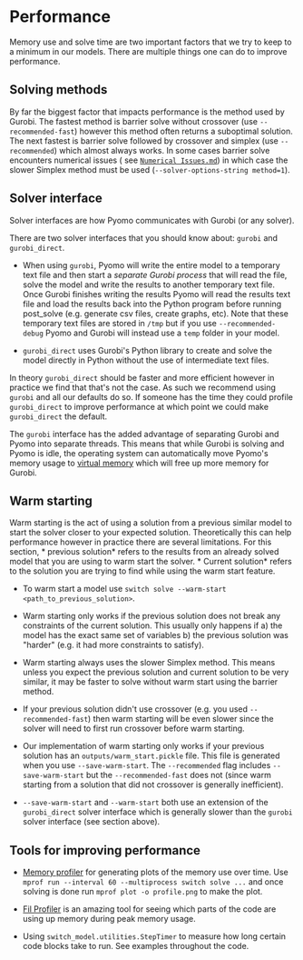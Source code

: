 # Performance

Memory use and solve time are two important factors that we try to keep to a minimum in our models. There are multiple
things one can do to improve performance.

## Solving methods

By far the biggest factor that impacts performance is the method used by Gurobi. The fastest method is barrier solve
without crossover (use `--recommended-fast`)
however this method often returns a suboptimal solution. The next fastest is barrier solve followed by crossover and
simplex (use `--recommended`) which almost always works. In some cases barrier solve encounters numerical issues (
see [`Numerical Issues.md`](./Numerical%20Issues.md))
in which case the slower Simplex method must be used (`--solver-options-string method=1`).

## Solver interface

Solver interfaces are how Pyomo communicates with Gurobi (or any solver).

There are two solver interfaces that you should know about: `gurobi` and `gurobi_direct`.

- When using `gurobi`, Pyomo will write the entire model to a temporary text file and then start a *separate Gurobi
  process* that will read the file, solve the model and write the results to another temporary text file. Once Gurobi
  finishes writing the results Pyomo will read the results text file and load the results back into the Python program
  before running post_solve (e.g. generate csv files, create graphs, etc). Note that these temporary text files are
  stored in `/tmp` but if you use `--recommended-debug` Pyomo and Gurobi will instead use a `temp` folder in your model.

- `gurobi_direct` uses Gurobi's Python library to create and solve the model directly in Python without the use of
  intermediate text files.

In theory `gurobi_direct` should be faster and more efficient however in practice we find that that's not the case. As
such we recommend using `gurobi` and all our defaults do so. If someone has the time they could profile `gurobi_direct`
to improve performance at which point we could make `gurobi_direct` the default.

The `gurobi` interface has the added advantage of separating Gurobi and Pyomo into separate threads. This means that
while Gurobi is solving and Pyomo is idle, the operating system can automatically move Pyomo's memory usage
to [virtual memory](https://serverfault.com/questions/48486/what-is-swap-memory)
which will free up more memory for Gurobi.

## Warm starting

Warm starting is the act of using a solution from a previous similar model to start the solver closer to your expected
solution. Theoretically this can help performance however in practice there are several limitations. For this section, *
previous solution* refers to the results from an already solved model that you are using to warm start the solver. *
Current solution* refers to the solution you are trying to find while using the warm start feature.

- To warm start a model use `switch solve --warm-start <path_to_previous_solution>`.

- Warm starting only works if the previous solution does not break any constraints of the current solution. This usually
  only happens if a) the model has the exact same set of variables b)
  the previous solution was "harder" (e.g. it had more constraints to satisfy).

- Warm starting always uses the slower Simplex method. This means unless you expect the previous solution and current
  solution to be very similar, it may be faster to solve without warm start using the barrier method.

- If your previous solution didn't use crossover (e.g. you used `--recommended-fast`) then warm starting will be even
  slower since the solver will need to first run crossover before warm starting.

- Our implementation of warm starting only works if your previous solution has an `outputs/warm_start.pickle`
  file. This file is generated when you use `--save-warm-start`. The `--recommended` flag includes
  `--save-warm-start` but the `--recommended-fast` does not (since warm starting from a solution that did not crossover
  is generally inefficient).

- `--save-warm-start` and `--warm-start` both use an extension of the `gurobi_direct` solver interface which is
  generally slower than the `gurobi` solver interface (see section above).
  
## Tools for improving performance

- [Memory profiler](https://pypi.org/project/memory-profiler/) for generating plots of the memory
use over time. Use `mprof run --interval 60 --multiprocess switch solve ...` and once solving is done
  run `mprof plot -o profile.png` to make the plot.
  
- [Fil Profiler](https://pypi.org/project/filprofiler/) is an amazing tool for seeing which parts of the code are
using up memory during peak memory usage.
  
- Using `switch_model.utilities.StepTimer` to measure how long certain code blocks take to run. See examples
throughout the code.